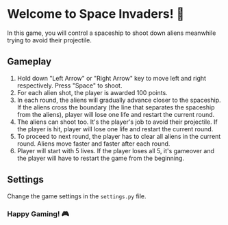 # Welcome to Space Invaders! 🚀

In this game, you will control a spaceship to shoot down aliens meanwhile 
trying to avoid their projectile.

## Gameplay
1. Hold down "Left Arrow" or "Right Arrow" key to move left and right 
   respectively. Press "Space" to shoot.
2. For each alien shot, the player is awarded 100 points.
3. In each round, the aliens will gradually advance closer to the spaceship. If the aliens cross the boundary (the line that separates the spaceship from    the aliens), player will lose one life and restart the current round.
4. The aliens can shoot too. It's the player's job to avoid their projectile.
   If the player is hit, player will lose one life and restart the current 
   round.
5. To proceed to next round, the player has to clear all aliens in the 
   current round. Aliens move faster and faster after each round.
6. Player will start with 5 lives. If the player loses all 5, it's gameover 
   and the player will have to restart the game from the beginning.

## Settings
Change the game settings in the `settings.py` file.

### Happy Gaming! 🎮

